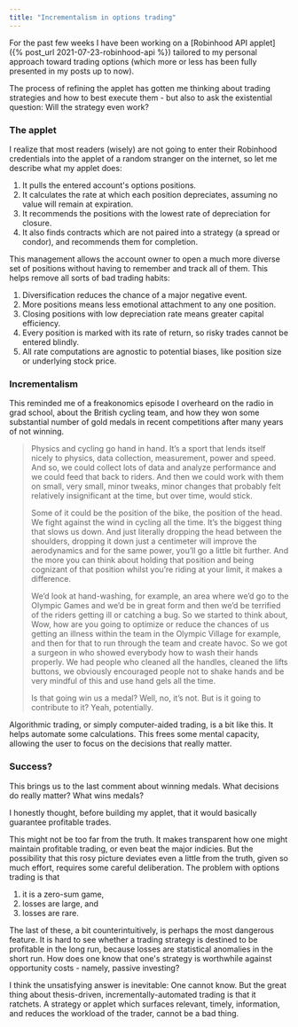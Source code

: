 ```yaml
---
title: "Incrementalism in options trading"
---
```


For the past few weeks I have been working on a [Robinhood API applet]({% post_url 2021-07-23-robinhood-api %}) tailored to my personal approach toward trading options (which more or less has been fully presented in my posts up to now).

The process of refining the applet has gotten me thinking about trading strategies and how to best execute them - but also to ask the existential question: Will the strategy even work?


### The applet

I realize that most readers (wisely) are not going to enter their Robinhood credentials into the applet of a random stranger on the internet, so let me describe what my applet does:

1. It pulls the entered account's options positions.
2. It calculates the rate at which each position depreciates, assuming no value will remain at expiration.
3. It recommends the positions with the lowest rate of depreciation for closure.
4. It also finds contracts which are not paired into a strategy (a spread or condor), and recommends them for completion.

This management allows the account owner to open a much more diverse set of positions without having to remember and track all of them. This helps remove all sorts of bad trading habits:

1. Diversification reduces the chance of a major negative event.
2. More positions means less emotional attachment to any one position. 
3. Closing positions with low depreciation rate means greater capital efficiency.
4. Every position is marked with its rate of return, so risky trades cannot be entered blindly.
5. All rate computations are agnostic to potential biases, like position size or underlying stock price. 

### Incrementalism

This reminded me of a freakonomics episode I overheard on the radio in grad school, about the British cycling team, and how they won some substantial number of gold medals in recent competitions after many years of not winning.

> Physics and cycling go hand in hand. It’s a sport that lends itself nicely to physics, data collection, measurement, power and speed. And so, we could collect lots of data and analyze performance and we could feed that back to riders. And then we could work with them on small, very small, minor tweaks, minor changes that probably felt relatively insignificant at the time, but over time, would stick.
> 
> Some of it could be the position of the bike, the position of the head. We fight against the wind in cycling all the time. It’s the biggest thing that slows us down. And just literally dropping the head between the shoulders, dropping it down just a centimeter will improve the aerodynamics and for the same power, you’ll go a little bit further. And the more you can think about holding that position and being cognizant of that position whilst you’re riding at your limit, it makes a difference. 
> 
> We’d look at hand-washing, for example, an area where we’d go to the Olympic Games and we’d be in great form and then we’d be terrified of the riders getting ill or catching a bug. So we started to think about, Wow, how are you going to optimize or reduce the chances of us getting an illness within the team in the Olympic Village for example, and then for that to run through the team and create havoc. So we got a surgeon in who showed everybody how to wash their hands properly. We had people who cleaned all the handles, cleaned the lifts buttons, we obviously encouraged people not to shake hands and be very mindful of this and use hand gels all the time.
> 
> Is that going win us a medal? Well, no, it’s not. But is it going to contribute to it? Yeah, potentially.

Algorithmic trading, or simply computer-aided trading, is a bit like this. It helps automate some calculations. This frees some mental capacity, allowing the user to focus on the decisions that really matter.

### Success?

This brings us to the last comment about winning medals. What decisions do really matter? What wins medals?

I honestly thought, before building my applet, that it would basically guarantee profitable trades.

This might not be too far from the truth. It makes transparent how one might maintain profitable trading, or even beat the major indicies. But the possibility that this rosy picture deviates even a little from the truth, given so much effort, requires some careful deliberation. The problem with options trading is that 

1. it is a zero-sum game,
2. losses are large, and
3. losses are rare.

The last of these, a bit counterintuitively, is perhaps the most dangerous feature. It is hard to see whether a trading strategy is destined to be profitable in the long run, because losses are statistical anomalies in the short run. How does one know that one's strategy is worthwhile against opportunity costs - namely, passive investing?

I think the unsatisfying answer is inevitable: One cannot know. But the great thing about thesis-driven, incrementally-automated trading is that it ratchets. A strategy or applet which surfaces relevant, timely, information, and reduces the workload of the trader, cannot be a bad thing.
